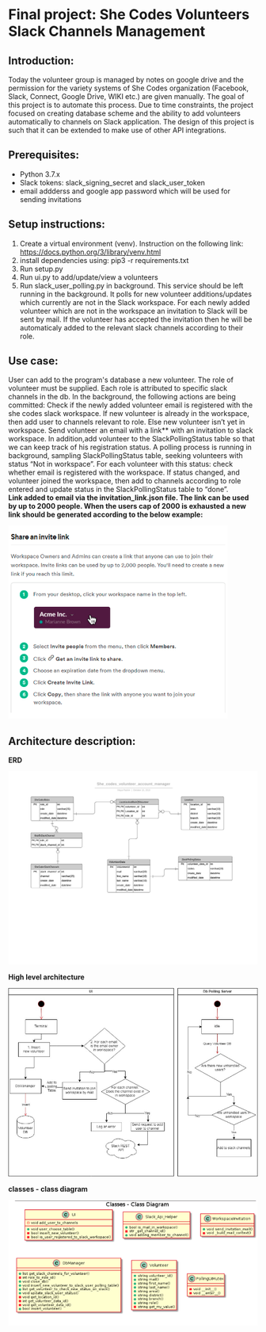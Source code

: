 # Final project: She Codes Volunteers Slack Channels Management 

## Introduction:

Today the volunteer group is managed by notes on google drive and the permission for the variety systems of She Codes organization (Facebook, Slack, Connect, Google Drive, WIKI etc.) are given manually.
The goal of this project is to automate this process. Due to time constraints, the project focused on creating database scheme and the ability to add volunteers automatically to channels on Slack application. The design of this project is such that it can be extended to make use of other API integrations.

## Prerequisites:
- Python 3.7.x
- Slack tokens: slack_signing_secret and slack_user_token
- email addderss and google app password which will be used for sending invitations

## Setup instructions:
1) Create a virtual environment (venv). Instruction on the following link: https://docs.python.org/3/library/venv.html
2) install dependencies using: pip3 -r requirements.txt
3) Run setup.py
4) Run ui.py to add/update/view a volunteers
5) Run slack_user_polling.py in background. This service should be left running in the background. It polls
for new volunteer additions/updates which currently are not in the Slack workspace. For each newly added volunteer which are not in the workspace an invitation to Slack will be sent by mail. If the volunteer has accepted the invitation then he will be automaticaly added
to the relevant slack channels according to their role.


## Use case:

User can add to the program's database a new volunteer. The role of volunteer must be supplied.
Each role is  attributed to specific slack channels in the db.
In the background, the following actions are being committed:
Check if the newly added volunteer email is registered with the she codes slack workspace.
If new volunteer is already in the workspace, then add user to channels relevant to role.
Else new volunteer isn’t yet in workspace. Send volunteer an email with a link** with an invitation to slack workspace. In addition,add volunteer to the SlackPollingStatus table so that we can keep track of his registration status.
A polling process is running in background, sampling SlackPollingStatus table, seeking volunteers with status “Not in workspace”.
For each volunteer with this status: check whether email is registered with the workspace. If status changed, and volunteer joined the workspace, then add to channels according to role entered and update status in the SlackPollingStatus  table to “done”.  
__Link added to email via the invitation_link.json file. The link can be used by up to 2000 people. When the users cap of 2000 is exhausted a new link should be generated according to the below example:__

![From invitation link creation guide of slack](/images/invitation_link.png)

## Architecture description:
__ERD__  

![ERD](/images/She_codes_volunteer_account_manager.png)

__High level architecture__  

![High level architecture](/images/SheCodes_user_manager_Diagram.jpg)

__classes - class diagram__  

![classes - class diagram](/images/classes_class_diagram.png)

